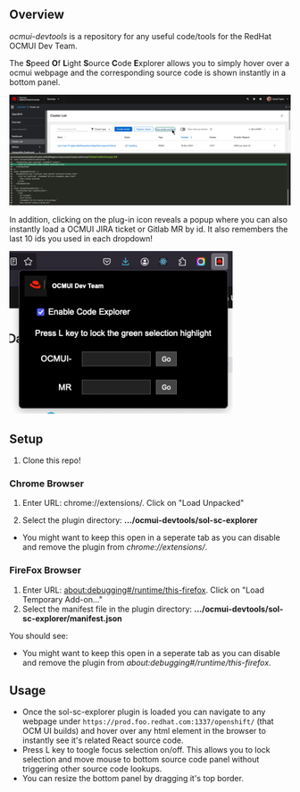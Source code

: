 ## Overview
_ocmui-devtools_ is a repository for any useful code/tools for the RedHat OCMUI Dev Team.

The **S**peed **O**f **L**ight **S**ource **C**ode **E**xplorer allows you to simply hover over a ocmui webpage 
and the corresponding source code is shown instantly in a bottom panel. 

![sol-sc-explorer-screenshot](sol-sc-explorer/images/sol-sc-explorer.png)

In addition, clicking on the plug-in icon reveals a popup where you can also instantly load 
a OCMUI JIRA ticket or Gitlab MR by id.  It also remembers the last 10 ids you used in each 
dropdown!

<img src="sol-sc-explorer/images/sol-sc-explore-dlg.png" alt="plug-in-popup" width="400" />


## Setup

1. Clone this repo!

### Chrome Browser

1. Enter URL: chrome://extensions/.  Click on "Load Unpacked"

2. Select the plugin directory: **.../ocmui-devtools/sol-sc-explorer**

* You might want to keep this open in a seperate tab as you can disable and remove the plugin from _chrome://extensions/_.

### FireFox Browser

1. Enter URL: [about:debugging#/runtime/this-firefox](about:debugging#/runtime/this-firefox).  Click on "Load Temporary Add-on..."
2. Select the manifest file in the plugin directory: **.../ocmui-devtools/sol-sc-explorer/manifest.json**

You should see:

* You might want to keep this open in a seperate tab as you can disable and remove the plugin from _about:debugging#/runtime/this-firefox_.

## Usage
- Once the sol-sc-explorer plugin is loaded you can navigate to any webpage under `https://prod.foo.redhat.com:1337/openshift/` (that OCM UI builds) and hover over any html element in the browser to instantly see it's related React source code.
- Press L key to toogle focus selection on/off. This allows you to lock selection and move mouse to bottom source code panel without triggering other source code lookups.
- You can resize the bottom panel by dragging it's top border.

